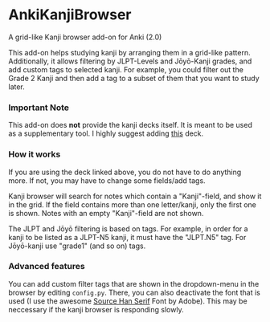 # AnkiKanjiBrowser
A grid-like Kanji browser add-on for Anki (2.0)

This add-on helps studying kanji by arranging them in a grid-like pattern.
Additionally, it allows filtering by JLPT-Levels and Jōyō-Kanji grades, and add custom tags to selected kanji.
For example, you could filter out the Grade 2 Kanji and then add a tag to a subset of them that you want to study later.

### Important Note ###

This add-on does **not** provide the kanji decks itself. It is meant to be used as a supplementary tool. 
I highly suggest adding [this](https://ankiweb.net/shared/info/798002504) deck.

### How it works ###

If you are using the deck linked above, you do not have to do anything more. If not, you may have to change some fields/add tags.

Kanji browser will search for notes which contain a "Kanji"-field, and show it in the grid. If the field contains more than one
letter/kanji, only the first one is shown. Notes with an empty "Kanji"-field are not shown. 

The JLPT and Jōyō filtering is based on tags. For example, in order for a kanji to be listed as a JLPT-N5 kanji, 
it must have the "JLPT.N5" tag. For Jōyō-kanji use "grade1" (and so on) tags.

### Advanced features ###

You can add custom filter tags that are shown in the dropdown-menu in the browser by editing `config.py`.
There, you can also deactivate the font that is used (I use the awesome [Source Han Serif](https://github.com/adobe-fonts/source-han-serif) Font by Adobe).
This may be neccessary if the kanji browser is responding slowly.
